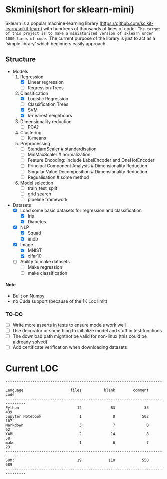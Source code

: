 # Skmini(short for sklearn-mini)
Sklearn is a popular machine-learning library (https://github.com/scikit-learn/scikit-learn) with hundreds of thousands of lines of code.` The target of this project is to make a miniaturized version of sklearn under 1000 lines of code.` The current purpose of the library is just to act as a 'simple library' which beginners easily approach.

## Structure
 - Models
    1. Regression
       - [x] Linear regression
       - [ ] Regression Trees
    2. Classification
       - [x] Logistic Regression
       - [ ] Classification Trees
       - [x] SVM
       - [x] k-nearest neighbours
    3. Dimensionality reduction
       - [ ] PCA?
    4. Clustering
       - [ ] K-means
    5. Preprocessing
       - [ ] StandardScaler # standardisation
       - [ ] MinMaxScaler # normalization
       - [ ] Feature Encoding: Include LabelEncoder and OneHotEncoder
       - [ ] Principal Component Analysis # Dimensionality Reduction
       - [ ] Singular Value Decomposition # Dimensionality Reduction
       - [ ] Regualisation # some method
    6. Model selection 
       - [ ] train_test_split
       - [ ] grid search
       - [ ] pipeline framework
 - Datasets
   - [x] Load some basic datasets for regression and classification 
      - [x] Iris
      - [x] Diabetes
   - [x] NLP
     - [x] Squad
     - [x] imdb
   - [x] Image
     - [x] MNIST
     - [x] cifar10
   - [ ] Ability to make datasets
       - [ ] Make regression
       - [ ] make classification 
  
#### Note
- Built on Numpy
- no Cuda support (because of the 1K Loc limit)

### TO-DO
- [ ] Write more asserts in tests to ensure models work well
- [ ] Use decorator or something to initialize model and stuff in test functions
- [ ] The download path mightnot be valid for non-linux (this could be aldready solved)
- [ ] Add certificate verification when downloading datasets

# Current LOC
```
-------------------------------------------------------------------------------
Language                     files          blank        comment           code
-------------------------------------------------------------------------------
Python                          12             83             33            439
Jupyter Notebook                 1              0            502            107
Markdown                         3              7              0             62
YAML                             2             14              8             58
make                             1              6              7             23
-------------------------------------------------------------------------------
SUM:                            19            110            550            689
-------------------------------------------------------------------------------
```